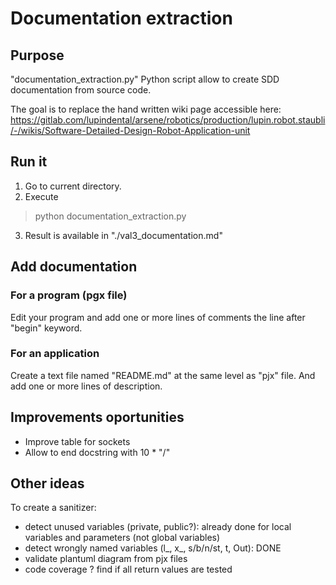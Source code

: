 # Documentation extraction

## Purpose

"documentation_extraction.py" Python script allow to create SDD documentation from source code.

The goal is to replace the hand written wiki page accessible here: https://gitlab.com/lupindental/arsene/robotics/production/lupin.robot.staubli/-/wikis/Software-Detailed-Design-Robot-Application-unit

## Run it

1. Go to current directory.
2. Execute
> python documentation_extraction.py
3. Result is available in "./val3_documentation.md"

## Add documentation

### For a program (pgx file)

Edit your program and add one or more lines of comments the line after "begin" keyword.

### For an application

Create a text file named "README.md" at the same level as "pjx" file. And add one or more lines of description.

## Improvements oportunities

- Improve table for sockets
- Allow to end docstring with 10 * "/"

## Other ideas

To create a sanitizer:

- detect unused variables (private, public?): already done for local variables and parameters (not global variables)
- detect wrongly named variables (l_, x_, s/b/n/st, t, Out): DONE
- validate plantuml diagram from pjx files
- code coverage ? find if all return values are tested
